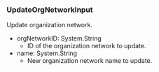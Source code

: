 ### UpdateOrgNetworkInput
Update organization network.

- orgNetworkID: System.String
  - ID of the organization network to update.
- name: System.String
  - New organization network name to update.
